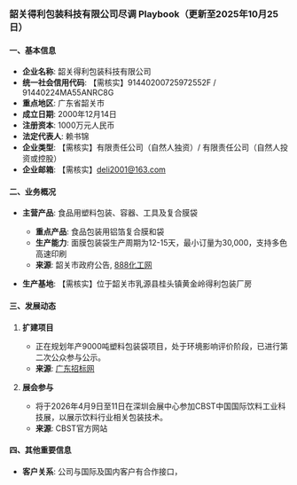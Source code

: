 ### 韶关得利包装科技有限公司尽调 Playbook（更新至2025年10月25日）

#### 一、基本信息
- **企业名称**: 韶关得利包装科技有限公司
- **统一社会信用代码**: 【需核实】91440200725972552F / 91440224MA55ANRC8G
- **重点地区**: 广东省韶关市
- **成立日期**: 2000年12月14日
- **注册资本**: 1000万元人民币
- **法定代表人**: 赖书锦
- **企业类型**: 【需核实】有限责任公司（自然人独资）/ 有限责任公司（自然人投资或控股）
- **企业邮箱**: 【需核实】deli2001@163.com

#### 二、业务概况
- **主营产品**: 食品用塑料包装、容器、工具及复合膜袋
  - **重点产品**: 食品包装用铝箔复合膜和袋
  - **生产能力**: 面膜包装袋生产周期为12-15天，最小订量为30,000，支持多色高速印刷
  - **来源**: 韶关市政府公告, [888化工网](https://www.888chem.com/otherdetail/40aacc386c6bd3872d54dff07217247f.html)

- **生产基地**: 【需核实】位于韶关市乳源县桂头镇黄金岭得利包装厂房

#### 三、发展动态
1. **扩建项目**
   - 正在规划年产9000吨塑料包装袋项目，处于环境影响评价阶段，已进行第二次公众参与公示。
   - **来源**: [广东招标网](https://guangdong.zhaobiao.cn/proposed_v_ec19517a2766c99207cadfb7135248b0_o.html)

2. **展会参与**
   - 将于2026年4月9日至11日在深圳会展中心参加CBST中国国际饮料工业科技展，以展示饮料行业相关包装技术。
   - **来源**: CBST官方网站

#### 四、其他重要信息
- **客户关系**: 公司与国际及国内客户有合作接口，